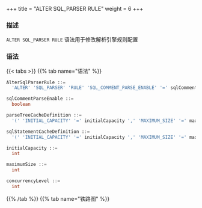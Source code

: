 +++
title = "ALTER SQL_PARSER RULE"
weight = 6
+++

### 描述

`ALTER SQL_PARSER RULE` 语法用于修改解析引擎规则配置

### 语法

{{< tabs >}}
{{% tab name="语法" %}}
```sql
AlterSqlParserRule ::=
  'ALTER' 'SQL_PARSER' 'RULE' 'SQL_COMMENT_PARSE_ENABLE' '=' sqlCommentParseEnable ',' 'PARSE_TREE_CACHE' parseTreeCacheDefinition ',' 'SQL_STATEMENT_CACHE' sqlStatementCacheDefinition

sqlCommentParseEnable ::=
  boolean

parseTreeCacheDefinition ::=
  '(' 'INITIAL_CAPACITY' '=' initialCapacity ',' 'MAXIMUM_SIZE' '=' maximumSize ',' 'CONCURRENCY_LEVEL' '=' concurrencyLevel ')'

sqlStatementCacheDefinition ::=
  '(' 'INITIAL_CAPACITY' '=' initialCapacity ',' 'MAXIMUM_SIZE' '=' maximumSize ',' 'CONCURRENCY_LEVEL' '=' concurrencyLevel ')'

initialCapacity ::=
  int

maximumSize ::=
  int

concurrencyLevel ::=
  int
```
{{% /tab %}}
{{% tab name="铁路图" %}}
<iframe frameborder="0" name="diagram" id="diagram" width="100%" height="100%"></iframe>
{{% /tab %}}
{{< /tabs >}}

### 补充说明

- `SQL_COMMENT_PARSE_ENABLE`：是否解析 SQL 注释

- `PARSE_TREE_CACHE`：语法树本地缓存配置

- `SQL_STATEMENT_CACHE`：SQL 语句本地缓存配置项

### 示例

- 修改解析引擎规则配置

```sql
ALTER SQL_PARSER RULE 
  SQL_COMMENT_PARSE_ENABLE=false, 
  PARSE_TREE_CACHE(INITIAL_CAPACITY=10, MAXIMUM_SIZE=11, CONCURRENCY_LEVEL=1), 
  SQL_STATEMENT_CACHE(INITIAL_CAPACITY=11, MAXIMUM_SIZE=11, CONCURRENCY_LEVEL=100);
```

### 保留字

`ALTER`、`SQL_PARSER`、`RULE`、`SQL_COMMENT_PARSE_ENABLE`、`PARSE_TREE_CACHE`、`INITIAL_CAPACITY`、`MAXIMUM_SIZE`、`CONCURRENCY_LEVEL`、`SQL_STATEMENT_CACHE`

### 相关链接

- [保留字](/cn/user-manual/shardingsphere-proxy/distsql/syntax/reserved-word/)